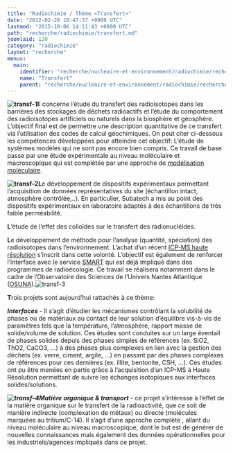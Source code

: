 ```yaml
---
title: "Radiochimie / Thème «Transfert»"
date: "2012-02-28 10:47:37 +0000 UTC"
lastmod: "2015-10-06 14:11:43 +0000 UTC"
path: "recherche/radiochimie/transfert.md"
joomlaid: 120
category: "radiochimie"
layout: "recherche"
menus:
  main:
    identifier: "recherche/nucleaire-et-environnement/radiochimie/recherche/transfert"
    name: "Transfert"
    parent: "recherche/nucleaire-et-environnement/radiochimie/recherche"
---
```

**![transf-1](images/Recherche/Radiochimie/transf-1.jpg)I**l concerne l’étude du transfert des radioisotopes dans les barrières des stockages de déchets radioactifs et l’étude du comportement des radioisotopes artificiels ou naturels dans la biosphère et géosphère. L’objectif final est de permettre une description quantitative de ce transfert via l’utilisation des codes de calcul géochimiques. On peut citer ci-dessous les compétences développées pour atteindre cet objectif: L’étude de systèmes modèles qui ne sont pas encore bien compris. Ce travail de base passe par une étude expérimentale au niveau moléculaire et macroscopique qui est complétée par une approche de [modélisation moléculaire](fr/component/content/article/15-recherche/radiochimie-recherche/116-modelisation).

**![transf-2](images/Recherche/Radiochimie/transf-2.jpg)L**e développement de dispositifs expérimentaux permettant l’acquisition de données représentatives du site (échantillon intact, atmosphère contrôlée,..). En particulier, Subatech a mis au point des dispositifs expérimentaux en laboratoire adaptés à des échantillons de très faible perméabilité.

**L**’étude de l’effet des colloïdes sur le transfert des radionucléides.

**L**e développement de méthode pour l’analyse (quantité, spéciation) des radioisotopes dans l’environnement. L’achat d’un récent [ICP-MS haute résolution](fr/recherche/nucleaire-et-environnement/radiochimie/equipements-methodes-techniques) s’inscrit dans cette volonté. L’objectif est également de renforcer l’interface avec le service [SMART](fr/mesures/le-service-smart/presentation) qui est déjà impliqué dans des programmes de radioécologie. Ce travail se réalisera notamment dans le cadre de l’Observatoire des Sciences de l’Univers Nantes Atlantique ([OSUNA](http://www.osuna.univ-nantes.fr/)).![transf-3](images/Recherche/Radiochimie/transf-3.jpg)

**T**rois projets sont aujourd’hui rattachés à ce thème:

**_Interfaces_** - Il s’agit d’étudier les mécanismes contrôlant la solubilité de phases ou de matériaux au contact de leur solution d’équilibre vis-à-vis de paramètres tels que la température, l’atmosphère, rapport masse de solide/volume de solution. Ces études sont conduites sur un large éventail de phases solides depuis des phases simples de références (ex. SiO2, ThO2, CaCO3, …) à des phases plus complexes en lien avec la gestion des déchets (ex. verre, ciment, argile, …) en passant par des phases complexes de références pour ces dernières (ex. illite, bentonite, CSH, …). Ces études ont pu être menées en partie grâce à l’acquisition d’un ICP-MS à Haute Résolution permettant de suivre les échanges isotopiques aux interfaces solides/solutions.

**_![transf-4](images/Recherche/Radiochimie/transf-4.jpg)Matière organique & transport_** - ce projet s’intéresse à l’effet de la matière organique sur le transfert de la radioactivité, que ce soit de manière indirecte (complexation de métaux) ou directe (molécules marquées au tritium/C-14). Il s’agit d’une approche complète , allant du niveau moléculaire au niveau macroscopique, dont le but est de générer de nouvelles connaissances mais également des données opérationnelles pour les industriels/agences impliqués dans ce projet.
